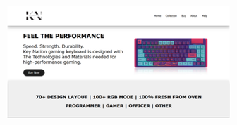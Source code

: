 ![alt text](https://github.com/NatasyaPurnama/Key-Nation-Keyboard-Sales-Web/blob/main/Project%20Keyboard%20Sales%20Web/Capture/KN1.png?raw=true)
